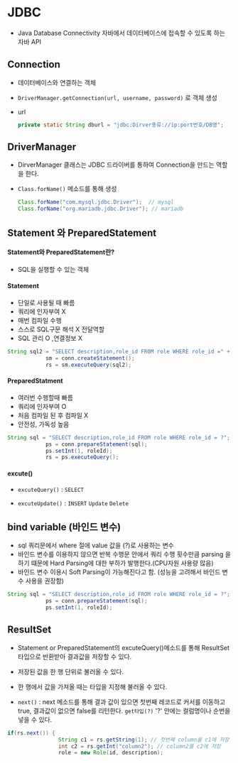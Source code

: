 # JDBC 

- Java Database Connectivity 자바에서 데이터베이스에 접속할 수 있도록 하는 자바 API



## Connection

- 데이터베이스와 연결하는 객체

- `DriverManager.getConnection(url, username, password)` 로 객체 생성

- url

  ```java
  private static String dburl = "jdbc:Dirver종류://ip:port번호/DB명";
  ```



## DriverManager

- DirverManager 클래스는 JDBC 드라이버를 통하여 Connection을 만드는 역할을 한다.

- `Class.forName()` 메소드를 통해 생성

  ```java
  Class.forName("com.mysql.jdbc.Driver");  // mysql
  Class.forName("org.mariadb.jdbc.Driver"); // mariadb
  ```



## Statement 와 PreparedStatement

#### Statement와 PreparedStatement란?

- SQL을 실행할 수 있는 객체

#### Statement

- 단일로 사용될 때 빠름
- 쿼리에 인자부여 X
- 매번 컴파일 수행
- 스스로 SQL구문 해석 X 전달역할
- SQL 관리 O ,연결정보 X

```java
String sql2 = "SELECT description,role_id FROM role WHERE role_id =" + roleId;
			sm = conn.createStatement();
			rs = sm.executeQuery(sql2);
```

#### PreparedStatment

- 여러번 수행할때 빠름
- 쿼리에 인자부여 O
- 처음 컴파일 된 후 컴파일 X
- 안전성, 가독성 높음

```java
String sql = "SELECT description,role_id FROM role WHERE role_id = ?";
			ps = conn.prepareStatement(sql);
			ps.setInt(1, roleId);
			rs = ps.executeQuery();
```

#### excute()

- `excuteQuery()` : `SELECT`

- `excuteUpdate()` : `INSERT` `Update` `Delete` 



## bind variable (바인드 변수)

- sql 쿼리문에서 where 절에 value 값을 (?)로 사용하는 변수
- 바인드 변수를 이용하지 않으면 반복 수행문 안에서 쿼리 수행 횟수만큼 parsing 을 하기 떄문에 Hard Parsing에 대한 부하가 발행한다.(CPU자원 사용량 많음)
- 바인드 변수 이용시 Soft Parsing이 가능해진다고 함. (성능을 고려해서 바인드 변수 사용을 권장함)

```java
String sql = "SELECT description,role_id FROM role WHERE role_id = ?";
			ps = conn.prepareStatement(sql);
			ps.setInt(1, roleId);
```



## ResultSet

-  Statement or PreparedStatement의 excuteQuery()메소드를 통해 ResultSet 타입으로 반환받아 결과값을 저장할 수 있다.

- 저장된 값을 한 행 단위로 불러올 수 있다.

- 한 행에서 값을 가져올 때는 타입을 지정해 불러올 수 있다.
- `next()` :  next 메소드를 통해  결과 값이 있으면 첫번째 레코드로 커서를 이동하고 true, 결과값이 없으면 false를 리턴한다.  `get타입(?)`  '?' 안에는 컬럼명이나 순번을 넣을 수 있다.

```java
if(rs.next()) {
				String c1 = rs.getString(1); // 첫번째 column을 c1에 저장
				int c2 = rs.getInt("column2"); // column2를 c2에 저장
				role = new Role(id, description);
```

